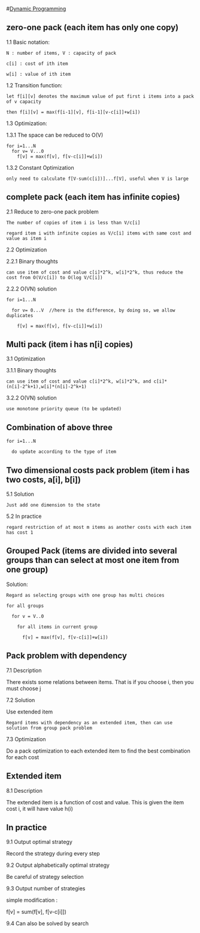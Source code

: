 #[Dynamic Programming](http://love-oriented.com/pack/)

## zero-one pack (each item has only one copy)

1.1 Basic notation: 

    N : number of items, V : capacity of pack
    
    c[i] : cost of ith item
    
    w[i] : value of ith item
    
1.2 Transition function:

    let f[i][v] denotes the maximum value of put first i items into a pack of v capacity
    
    then f[i][v] = max(f[i-1][v], f[i-1][v-c[i]]+w[i])
    
1.3 Optimization:

1.3.1 The space can be reduced to O(V)

    for i=1...N
      for v= V...0   
        f[v] = max(f[v], f[v-c[i]]+w[i])  


1.3.2 Constant Optimization

    only need to calculate f[V-sum(c[i])]...f[V], useful when V is large
    
## complete pack (each item has infinite copies)

2.1 Reduce to zero-one pack problem

    The number of copies of item i is less than V/c[i]
    
    regard item i with infinite copies as V/c[i] items with same cost and value as item i
    
2.2 Optimization

2.2.1 Binary thoughts 

    can use item of cost and value c[i]*2^k, w[i]*2^k, thus reduce the cost from O(V/c[i]) to O(log V/C[i])
    
2.2.2 O(VN) solution

    for i=1...N
    
      for v= 0...V  //here is the difference, by doing so, we allow duplicates
      
        f[v] = max(f[v], f[v-c[i]]+w[i]) 
       
## Multi pack (item i has n[i] copies)

3.1 Optimization

3.1.1 Binary thoughts

    can use item of cost and value c[i]*2^k, w[i]*2^k, and c[i]*(n[i]-2^k+1),w[i]*(n[i]-2^k+1)
    
3.2.2 O(VN) solution

    use monotone priority queue (to be updated)
    
## Combination of above three

    for i=1...N
    
      do update according to the type of item
      
## Two dimensional costs pack problem (item i has two costs, a[i], b[i])

5.1 Solution

    Just add one dimension to the state
    
5.2 In practice

    regard restriction of at most m items as another costs with each item has cost 1 
    
## Grouped Pack (items are divided into several groups than can select at most one  item from one group)

Solution:

    Regard as selecting groups with one group has multi choices
    
    for all groups
    
      for v = V..0
      
        for all items in current group
        
          f[v] = max(f[v], f[v-c[i]]+w[i])
          
## Pack problem with dependency

7.1 Description

  There exists some relations between items. That is if you choose i, then you must choose j
  
7.2 Solution

  Use extended item 
  
    Regard items with dependency as an extended item, then can use solution from group pack problem
    
7.3 Optimization

  Do a pack optimization to each extended item to find the best combination for each cost
  

## Extended item

8.1 Description

  The extended item is a function of cost and value. This is given the item cost i, it will have value h(i)


## In practice

9.1 Output optimal strategy

  Record the strategy during every step
  
9.2 Output alphabetically optimal strategy

  Be careful of strategy selection
  
9.3 Output number of strategies

  simple modification : 
  
  f[v] = sum(f[v], f[v-c[i]]) 
  
9.4 Can also be solved by search
  
